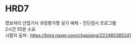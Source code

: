 # HRD7
정보처리 산업기사 과정평가형 실기 예제 - 진단검사 프로그램<br>
2시간 55분 소요<br>
시험지 출처 : https://blog.naver.com/chapjjang/222485385241 <br>

